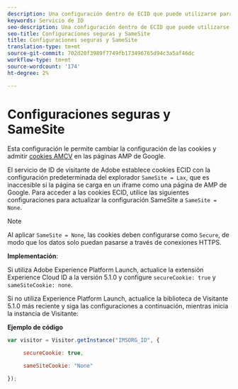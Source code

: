 ```yaml
---
description: Una configuración dentro de ECID que puede utilizarse para admitir cookies AMCV en páginas AMP de Google.
keywords: Servicio de ID
seo-description: Una configuración dentro de ECID que puede utilizarse para admitir cookies AMCV en páginas AMP de Google.
seo-title: Configuraciones seguras y SameSite
title: Configuraciones seguras y SameSite
translation-type: tm+mt
source-git-commit: 702d20f3989f7749fb173496765d94c3a5af46dc
workflow-type: tm+mt
source-wordcount: '174'
ht-degree: 2%

---
```



# Configuraciones seguras y SameSite

Esta configuración le permite cambiar la configuración de las cookies y admitir [cookies AMCV](../../introduction/cookies.md) en las páginas AMP de Google.

El servicio de ID de visitante de Adobe establece cookies ECID con la configuración predeterminada del explorador `SameSite = Lax`, que es inaccesible si la página se carga en un iframe como una página de AMP de Google. Para acceder a las cookies ECID, utilice las siguientes configuraciones para actualizar la configuración SameSite a `SameSite = None`.

>[!NOTE]
>
>Al aplicar `SameSite = None`, las cookies deben configurarse como `Secure`, de modo que los datos solo puedan pasarse a través de conexiones HTTPS.

**Implementación**:

Si utiliza Adobe Experience Platform Launch, actualice la extensión Experience Cloud ID a la versión 5.1.0 y configure `secureCookie: true` y `sameSiteCookie: none`.

Si no utiliza Experience Platform Launch, actualice la biblioteca de Visitante 5.1.0 más reciente y siga las configuraciones a continuación, mientras inicia la instancia de Visitante:

**Ejemplo de código**

```js
var visitor = Visitor.getInstance("IMSORG_ID", {

     secureCookie: true,

     sameSiteCookie: "None"

});
```
